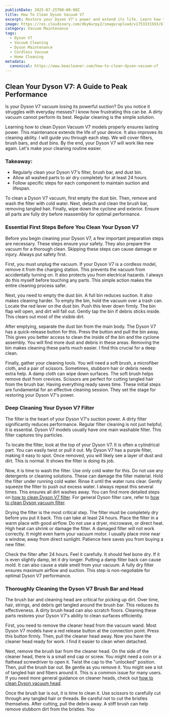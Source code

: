```yaml
---
publishDate: 2025-07-25T00:00:00Z
title: How To Clean Dyson Vacuum V7
excerpt: Restore your Dyson V7's power and extend its life. Learn how to clean Dyson V7 vacuum filters, brush bar, and bin for peak performance.
image: https://res.cloudinary.com/dky6urpy2/image/upload/v1753331593/blog_image_1753331593_xjnhvt.webp
category: Vacuum Maintenance
tags:
  - Dyson V7
  - Vacuum Cleaning
  - Dyson Maintenance
  - Cordless Vacuum
  - Home Cleaning
metadata:
  canonical: https://www.beacleaner.com/how-to-clean-dyson-vacuum-v7
---
```


## Clean Your Dyson V7: A Guide to Peak Performance

Is your Dyson V7 vacuum losing its powerful suction? Do you notice it struggles with everyday messes? I know how frustrating this can be. A dirty vacuum cannot perform its best. Regular cleaning is the simple solution.

Learning how to clean Dyson Vacuum V7 models properly ensures lasting power. This maintenance extends the life of your device. It also improves its cleaning ability. I will guide you through each step. We will cover filters, brush bars, and dust bins. By the end, your Dyson V7 will work like new again. Let's make your cleaning routine easier.

### Takeaway:

*   Regularly clean your Dyson V7's filter, brush bar, and dust bin.
*   Allow all washed parts to air dry completely for at least 24 hours.
*   Follow specific steps for each component to maintain suction and lifespan.

To clean a Dyson V7 vacuum, first empty the dust bin. Then, remove and wash the filter with cold water. Next, detach and clean the brush bar, removing tangled hair. Finally, wipe down the cyclone and exterior. Ensure all parts are fully dry before reassembly for optimal performance.

### Essential First Steps Before You Clean Your Dyson V7

Before you begin cleaning your Dyson V7, a few important preparation steps are necessary. These steps ensure your safety. They also prepare the vacuum for a thorough clean. Skipping these steps can cause damage or injury. Always put safety first.

First, you must unplug the vacuum. If your Dyson V7 is a cordless model, remove it from the charging station. This prevents the vacuum from accidentally turning on. It also protects you from electrical hazards. I always do this myself before touching any parts. This simple action makes the entire cleaning process safer.

Next, you need to empty the dust bin. A full bin reduces suction. It also makes cleaning harder. To empty the bin, hold the vacuum over a trash can. Locate the red lever on the dust bin. Push this lever down firmly. The bin flap will open, and dirt will fall out. Gently tap the bin if debris sticks inside. This clears out most of the visible dirt.

After emptying, separate the dust bin from the main body. The Dyson V7 has a quick-release button for this. Press the button and pull the bin away. This gives you better access to clean the inside of the bin and the cyclone assembly. You will find more dust and debris in these areas. Removing the bin makes cleaning these parts much easier. I find this crucial for a deep clean.

Finally, gather your cleaning tools. You will need a soft brush, a microfiber cloth, and a pair of scissors. Sometimes, stubborn hair or debris needs extra help. A damp cloth can wipe down surfaces. The soft brush helps remove dust from crevices. Scissors are perfect for cutting tangled hair from the brush bar. Having everything ready saves time. These initial steps are fundamental for an effective cleaning session. They set the stage for restoring your Dyson V7's power.

### Deep Cleaning Your Dyson V7 Filter

The filter is the heart of your Dyson V7's suction power. A dirty filter significantly reduces performance. Regular filter cleaning is not just helpful; it is essential. Dyson V7 models usually have one main washable filter. This filter captures tiny particles.

To locate the filter, look at the top of your Dyson V7. It is often a cylindrical part. You can easily twist or pull it out. My Dyson V7 has a purple filter, making it easy to spot. Once removed, you will likely see a layer of dust and dirt. This is normal. It shows the filter is doing its job.

Now, it is time to wash the filter. Use only cold water for this. Do not use any detergents or cleaning solutions. These can damage the filter material. Hold the filter under running cold water. Rinse it until the water runs clear. Gently squeeze the filter to push out excess water. I always repeat this several times. This ensures all dirt washes away. You can find more detailed steps on [how to clean Dyson V7 filter](https://beacleaner.com/how-to-clean-dyson-v7-filter). For general Dyson filter care, refer to [how to clean Dyson vacuum filter](https://beacleaner.com/how-to-clean-dyson-vacuum-filter).

Drying the filter is the most critical step. The filter must be completely dry before you put it back. This can take at least 24 hours. Place the filter in a warm place with good airflow. Do not use a dryer, microwave, or direct heat. High heat can shrink or damage the filter. A damaged filter will not work correctly. It might even harm your vacuum motor. I usually place mine near a window, away from direct sunlight. Patience here saves you from buying a new filter.

Check the filter after 24 hours. Feel it carefully. It should feel bone dry. If it is even slightly damp, let it dry longer. Putting a damp filter back can cause mold. It can also cause a stale smell from your vacuum. A fully dry filter ensures maximum airflow and suction. This step is non-negotiable for optimal Dyson V7 performance.

### Thoroughly Cleaning the Dyson V7 Brush Bar and Head

The brush bar and cleaning head are critical for picking up dirt. Over time, hair, strings, and debris get tangled around the brush bar. This reduces its effectiveness. A dirty brush head can also scratch floors. Cleaning these parts restores your Dyson V7's ability to clean surfaces efficiently.

First, you need to remove the cleaner head from the vacuum wand. Most Dyson V7 models have a red release button at the connection point. Press this button firmly. Then, pull the cleaner head away. Now you have the cleaner head ready for work. I find it easier to clean when detached.

Next, remove the brush bar from the cleaner head. On the side of the cleaner head, there is a small end cap or screw. You might need a coin or a flathead screwdriver to open it. Twist the cap to the "unlocked" position. Then, pull the brush bar out. Be gentle as you remove it. You might see a lot of tangled hair and fibers around it. This is a common issue for many users. If you need more general guidance on cleaner heads, check out [how to clean Dyson vacuum head](https://beacleaner.com/how-to-clean-dyson-vacuum-head).

Once the brush bar is out, it is time to clean it. Use scissors to carefully cut through any tangled hair or threads. Be careful not to cut the bristles themselves. After cutting, pull the debris away. A stiff brush can help remove stubborn dirt from the bristles. You